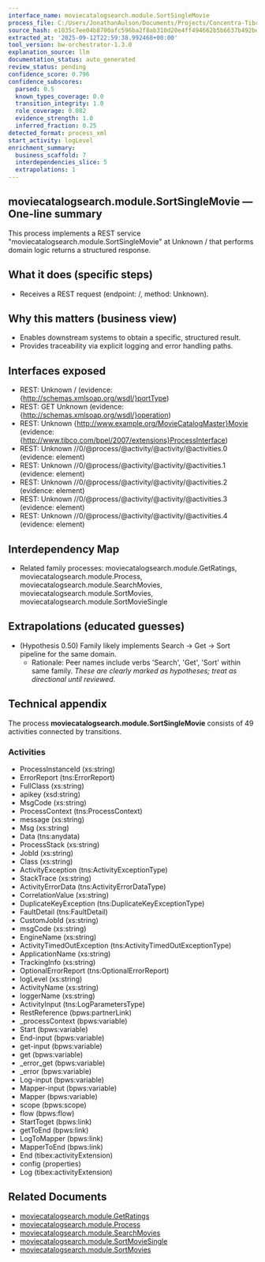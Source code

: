 ```yaml
---
interface_name: moviecatalogsearch.module.SortSingleMovie
process_file: C:/Users/JonathanAulson/Documents/Projects/Concentra-Tibco-Context/out/tmp/archives/MovieAPI_UnitTesting_a94ab19c4120/MovieCatalogSearch.module/Processes/moviecatalogsearch/module/SortSingleMovie.bwp
source_hash: e1035c7ee04b8700afc596ba2f8ab310d20e4ff494662b5b6637b492bee921f3
extracted_at: '2025-09-12T22:59:38.992468+00:00'
tool_version: bw-orchestrator-1.3.0
explanation_source: llm
documentation_status: auto_generated
review_status: pending
confidence_score: 0.796
confidence_subscores:
  parsed: 0.5
  known_types_coverage: 0.0
  transition_integrity: 1.0
  role_coverage: 0.082
  evidence_strength: 1.0
  inferred_fraction: 0.25
detected_format: process_xml
start_activity: logLevel
enrichment_summary:
  business_scaffold: 7
  interdependencies_slice: 5
  extrapolations: 1
---
```


## moviecatalogsearch.module.SortSingleMovie — One-line summary
This process implements a REST service "moviecatalogsearch.module.SortSingleMovie" at Unknown / that performs domain logic returns a structured response.

## What it does (specific steps)
- Receives a REST request (endpoint: /, method: Unknown).

## Why this matters (business view)
- Enables downstream systems to obtain a specific, structured result.
- Provides traceability via explicit logging and error handling paths.

## Interfaces exposed
- REST: Unknown / (evidence: {http://schemas.xmlsoap.org/wsdl/}portType)
- REST: GET Unknown (evidence: {http://schemas.xmlsoap.org/wsdl/}operation)
- REST: Unknown {http://www.example.org/MovieCatalogMaster}Movie (evidence: {http://www.tibco.com/bpel/2007/extensions}ProcessInterface)
- REST: Unknown //0/@process/@activity/@activity/@activities.0 (evidence: element)
- REST: Unknown //0/@process/@activity/@activity/@activities.1 (evidence: element)
- REST: Unknown //0/@process/@activity/@activity/@activities.2 (evidence: element)
- REST: Unknown //0/@process/@activity/@activity/@activities.3 (evidence: element)
- REST: Unknown //0/@process/@activity/@activity/@activities.4 (evidence: element)

## Interdependency Map
- Related family processes: moviecatalogsearch.module.GetRatings, moviecatalogsearch.module.Process, moviecatalogsearch.module.SearchMovies, moviecatalogsearch.module.SortMovies, moviecatalogsearch.module.SortMovieSingle

## Extrapolations (educated guesses)
- (Hypothesis 0.50) Family likely implements Search → Get → Sort pipeline for the same domain.
  - Rationale: Peer names include verbs 'Search', 'Get', 'Sort' within same family.
_These are clearly marked as hypotheses; treat as directional until reviewed._

## Technical appendix
The process **moviecatalogsearch.module.SortSingleMovie** consists of 49 activities connected by transitions.

### Activities
- ProcessInstanceId (xs:string)
- ErrorReport (tns:ErrorReport)
- FullClass (xs:string)
- apikey (xsd:string)
- MsgCode (xs:string)
- ProcessContext (tns:ProcessContext)
- message (xs:string)
- Msg (xs:string)
- Data (tns:anydata)
- ProcessStack (xs:string)
- JobId (xs:string)
- Class (xs:string)
- ActivityException (tns:ActivityExceptionType)
- StackTrace (xs:string)
- ActivityErrorData (tns:ActivityErrorDataType)
- CorrelationValue (xs:string)
- DuplicateKeyException (tns:DuplicateKeyExceptionType)
- FaultDetail (tns:FaultDetail)
- CustomJobId (xs:string)
- msgCode (xs:string)
- EngineName (xs:string)
- ActivityTimedOutException (tns:ActivityTimedOutExceptionType)
- ApplicationName (xs:string)
- TrackingInfo (xs:string)
- OptionalErrorReport (tns:OptionalErrorReport)
- logLevel (xs:string)
- ActivityName (xs:string)
- loggerName (xs:string)
- ActivityInput (tns:LogParametersType)
- RestReference (bpws:partnerLink)
- _processContext (bpws:variable)
- Start (bpws:variable)
- End-input (bpws:variable)
- get-input (bpws:variable)
- get (bpws:variable)
- _error_get (bpws:variable)
- _error (bpws:variable)
- Log-input (bpws:variable)
- Mapper-input (bpws:variable)
- Mapper (bpws:variable)
- scope (bpws:scope)
- flow (bpws:flow)
- StartToget (bpws:link)
- getToEnd (bpws:link)
- LogToMapper (bpws:link)
- MapperToEnd (bpws:link)
- End (tibex:activityExtension)
- config (properties)
- Log (tibex:activityExtension)

## Related Documents
- [moviecatalogsearch.module.GetRatings](moviecatalogsearch.module.GetRatings.md)
- [moviecatalogsearch.module.Process](moviecatalogsearch.module.Process.md)
- [moviecatalogsearch.module.SearchMovies](moviecatalogsearch.module.SearchMovies.md)
- [moviecatalogsearch.module.SortMovieSingle](moviecatalogsearch.module.SortMovieSingle.md)
- [moviecatalogsearch.module.SortMovies](moviecatalogsearch.module.SortMovies.md)
